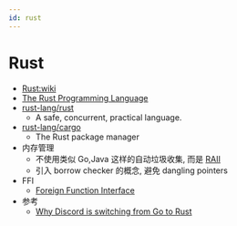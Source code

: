 ```yaml
---
id: rust
---
```


# Rust

- [Rust:wiki](<https://en.wikipedia.org/wiki/Rust_(programming_language)>)
- [The Rust Programming Language](https://doc.rust-lang.org/book/)
- [rust-lang/rust](https://github.com/rust-lang/rust)
  - A safe, concurrent, practical language.
- [rust-lang/cargo](https://github.com/rust-lang/cargo)
  - The Rust package manager
- 内存管理
  - 不使用类似 Go,Java 这样的自动垃圾收集, 而是 [RAII](https://en.wikipedia.org/wiki/Resource_acquisition_is_initialization)
  - 引入 borrow checker 的概念, 避免 dangling pointers
- FFI
  - [Foreign Function Interface](https://doc.rust-lang.org/book/first-edition/ffi.html)
- 参考
  - [Why Discord is switching from Go to Rust](https://blog.discord.com/a190bbca2b1f)
